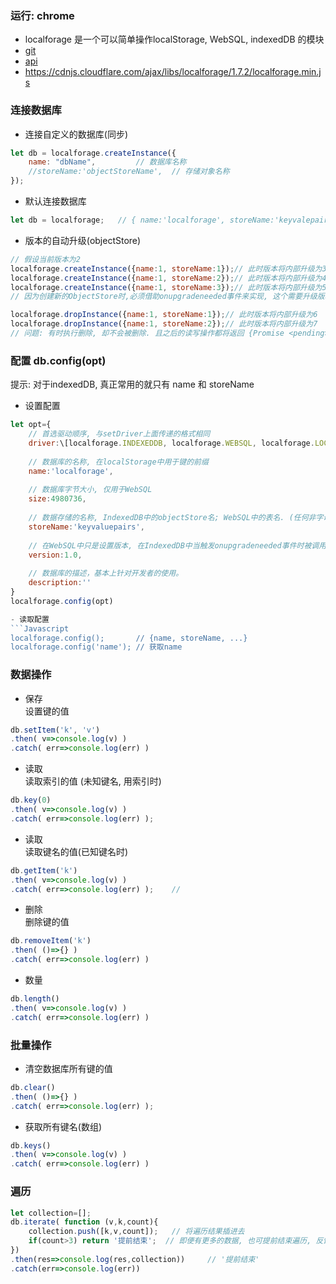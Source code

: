 ### 运行: chrome
* localforage 是一个可以简单操作localStorage, WebSQL, indexedDB 的模块
* [git](https://github.com/localForage/localForage)<br>
* [api](https://localforage.github.io/localForage/#multiple-instances-createinstance)
* https://cdnjs.cloudflare.com/ajax/libs/localforage/1.7.2/localforage.min.js


### 连接数据库

- 连接自定义的数据库(同步)
```javascript
let db = localforage.createInstance({
	name: "dbName",			// 数据库名称
	//storeName:'objectStoreName',	// 存储对象名称
});
```

- 默认连接数据库
```javascript
let db = localforage;	// { name:'localforage', storeName:'keyvalepairs' }
```

- 版本的自动升级(objectStore)
```javascript
// 假设当前版本为2
localforage.createInstance({name:1, storeName:1});// 此时版本将内部升级为3
localforage.createInstance({name:1, storeName:2});// 此时版本将内部升级为4
localforage.createInstance({name:1, storeName:3});// 此时版本将内部升级为5
// 因为创建新的ObjectStore时,必须借助onupgradeneeded事件来实现, 这个需要升级版本

localforage.dropInstance({name:1, storeName:1});// 此时版本将内部升级为6
localforage.dropInstance({name:1, storeName:2});// 此时版本将内部升级为7
// 问题: 有时执行删除, 却不会被删除. 且之后的读写操作都将返回 {Promise <pending>}
```

### 配置 db.config(opt)
 提示: 对于indexedDB, 真正常用的就只有 name 和 storeName

- 设置配置
```javascript
let opt={
	// 首选驱动顺序, 与setDriver上面传递的格式相同
	driver:\[localforage.INDEXEDDB, localforage.WEBSQL, localforage.LOCALSTORAG\],
	
	// 数据库的名称, 在localStorage中用于键的前缀
	name:'localforage',
	
	// 数据库字节大小, 仅用于WebSQL
	size:4980736,
	
	// 数据存储的名称, IndexedDB中的objectStore名; WebSQL中的表名. (任何非字母数字字符都将转换为下划线)
	storeName:'keyvaluepairs',
	
	// 在WebSQL中只是设置版本, 在IndexedDB中当触发onupgradeneeded事件时被调用
	version:1.0,
	
	// 数据库的描述，基本上针对开发者的使用。
	description:''
}
localforage.config(opt)

- 读取配置
```Javascript
localforage.config();		// {name, storeName, ...}
localforage.config('name');	// 获取name
```

### 数据操作

- 保存<br>
设置键的值
```javascript
db.setItem('k', 'v')
.then( v=>console.log(v) )
.catch( err=>console.log(err) )
```

- 读取<br>
读取索引的值 (未知键名, 用索引时)
```javascript
db.key(0)
.then( v=>console.log(v) )
.catch( err=>console.log(err) );
```

- 读取<br>
读取键名的值(已知键名时)
```javascript
db.getItem('k')
.then( v=>console.log(v) )
.catch( err=>console.log(err) );	// 
```

- 删除<br>
删除键的值
```javascript
db.removeItem('k')
.then( ()=>{} )
.catch( err=>console.log(err) )
```

- 数量<br>
 ```javascript
db.length()
.then( v=>console.log(v) )
.catch( err=>console.log(err) )
```

### 批量操作

- 清空数据库所有键的值 
```javascript
db.clear()
.then( ()=>{} )
.catch( err=>console.log(err) );
```

- 获取所有键名(数组)
```javascript
db.keys()
.then( v=>console.log(v) )
.catch( err=>console.log(err) )
```




### 遍历
```javascript
let collection=[];
db.iterate( function (v,k,count){
	collection.push([k,v,count]);	// 将遍历结果插进去
	if(count>3) return '提前结束';	// 即便有更多的数据, 也可提前结束遍历, 反馈目前结果
})
.then(res=>console.log(res,collection))		// '提前结束'
.catch(err=>console.log(err))
```
